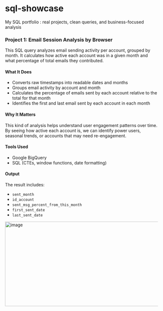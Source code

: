 # sql-showcase
My SQL portfolio : real projects, clean queries, and business-focused analysis

### Project 1: Email Session Analysis by Browser

This SQL query analyzes email sending activity per account, grouped by month. It calculates how active each account was in a given month and what percentage of total emails they contributed.

#### What It Does

- Converts raw timestamps into readable dates and months
- Groups email activity by account and month
- Calculates the percentage of emails sent by each account relative to the total for that month
- Identifies the first and last email sent by each account in each month

#### Why It Matters

This kind of analysis helps understand user engagement patterns over time. By seeing how active each account is, we can identify power users, seasonal trends, or accounts that may need re-engagement.

#### Tools Used

- Google BigQuery
- SQL (CTEs, window functions, date formatting)

#### Output

The result includes:
- `sent_month`
- `id_account`
- `sent_msg_percent_from_this_month`
- `first_sent_date`
- `last_sent_date`

<img width="697" height="278" alt="image" src="https://github.com/user-attachments/assets/dcdaa7ce-b7ea-47cd-880a-c313b5e8750b" />
